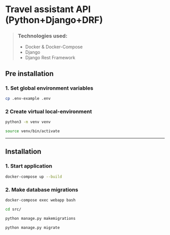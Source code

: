 # Travel assistant API (Python+Django+DRF)

### 
> ### Technologies used:
>
> - Docker & Docker-Compose
> - Django
> - Django Rest Framework


## Pre installation

### 1. Set global environment variables
```bash
cp .env-example .env
```
### 2 Create virtual local-environment
```bash
python3 -m venv venv
```
```bash
source venv/bin/activate
```

<hr>

## Installation

### 1. Start application
```bash
docker-compose up --build
```

### 2. Make database migrations
```bash
docker-compose exec webapp bash
``` 
```bash
cd src/
``` 
```bash
python manage.py makemigrations
``` 
```bash
python manage.py migrate
``` 

